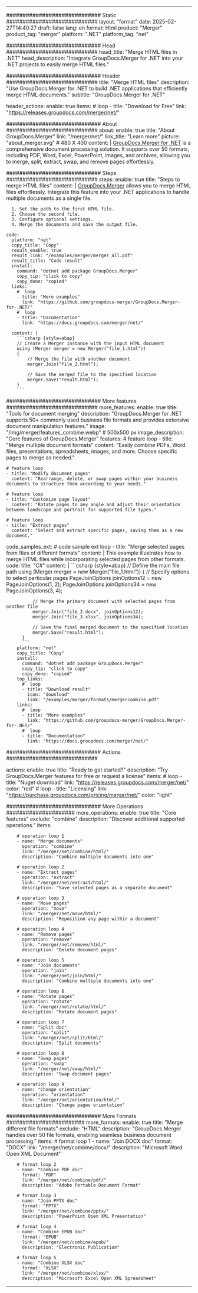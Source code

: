 
---
############################# Static ############################
layout: "format"
date:  2025-02-27T14:40:27
draft: false
lang: en
format: Html
product: "Merger"
product_tag: "merger"
platform: ".NET"
platform_tag: "net"

############################# Head ############################
head_title: "Merge HTML files in .NET"
head_description: "Integrate GroupDocs.Merger for .NET into your .NET projects to easily merge HTML files."

############################# Header ############################
title: "Merge HTML files" 
description: "Use GroupDocs.Merger for .NET to build .NET applications that efficiently merge HTML documents."
subtitle: "GroupDocs.Merger for .NET" 

header_actions:
  enable: true
  items:
    #  loop
    - title: "Download for Free"
      link: "https://releases.groupdocs.com/merger/net/"
      
############################# About ############################
about:
    enable: true
    title: "About GroupDocs.Merger"
    link: "/merger/net/"
    link_title: "Learn more"
    picture: "about_merger.svg" # 480 X 400
    content: |
       [GroupDocs.Merger for .NET](/merger/net/) is a comprehensive document processing solution. It supports over 50 formats, including PDF, Word, Excel, PowerPoint, images, and archives, allowing you to merge, split, extract, swap, and remove pages effortlessly.

############################# Steps ############################
steps:
    enable: true
    title: "Steps to merge HTML files"
    content: |
      [GroupDocs.Merger](/merger/net/) allows you to merge HTML files effortlessly. Integrate this feature into your .NET applications to handle multiple documents as a single file.
      
      1. Set the path to the first HTML file.
      2. Choose the second file.
      3. Configure optional settings.
      4. Merge the documents and save the output file.
   
    code:
      platform: "net"
      copy_title: "Copy"
      result_enable: true
      result_link: "/examples/merger/merger_all.pdf"
      result_title: "Code result"
      install:
        command: "dotnet add package GroupDocs.Merger"
        copy_tip: "click to copy"
        copy_done: "copied"
      links:
        #  loop
        - title: "More examples"
          link: "https://github.com/groupdocs-merger/GroupDocs.Merger-for-.NET/"
        #  loop
        - title: "Documentation"
          link: "https://docs.groupdocs.com/merger/net/"
          
      content: |
        ```csharp {style=abap}
        // Create a Merger instance with the input HTML document
        using (Merger merger = new Merger("file_1.html"))
        {
            // Merge the file with another document
            merger.Join("file_2.html");

            // Save the merged file to the specified location
            merger.Save("result.html");
        }
        ```            

############################# More features ############################
more_features:
  enable: true
  title: "Tools for document merging"
  description: "GroupDocs.Merger for .NET supports 50+ commonly used business file formats and provides extensive document manipulation features."
  image: "/img/merger/features_combine.webp" # 500x500 px
  image_description: "Core features of GroupDocs.Merger"
  features:
    # feature loop
    - title: "Merge multiple document formats"
      content: "Easily combine PDFs, Word files, presentations, spreadsheets, images, and more. Choose specific pages to merge as needed."

    # feature loop
    - title: "Modify document pages"
      content: "Rearrange, delete, or swap pages within your business documents to structure them according to your needs."

    # feature loop
    - title: "Customize page layout"
      content: "Rotate pages to any angle and adjust their orientation between landscape and portrait for supported file types."

    # feature loop
    - title: "Extract pages"
      content: "Select and extract specific pages, saving them as a new document."
      
  code_samples_ext:
    # code sample ext loop
    - title: "Merge selected pages from files of different formats"
      content: |
        This example illustrates how to merge HTML files while incorporating selected pages from other formats.
      code:
        title: "C#"
        content: |
          ```csharp {style=abap}
          // Define the main file path
          using (Merger merger = new Merger("file_1.html"))
          {
              // Specify options to select particular pages
              PageJoinOptions joinOptions12 = new PageJoinOptions(1, 2);
              PageJoinOptions joinOptions34 = new PageJoinOptions(3, 4);
          
              // Merge the primary document with selected pages from another file
              merger.Join("file_2.docx", joinOptions12);
              merger.Join("file_3.xlsx", joinOptions34);

              // Save the final merged document to the specified location
              merger.Save("result.html");
          }
          ```
        platform: "net"
        copy_title: "Copy"
        install:
          command: "dotnet add package GroupDocs.Merger"
          copy_tip: "click to copy"
          copy_done: "copied"
        top_links:
          #  loop
          - title: "Download result"
            icon: "download"
            link: "/examples/merger/formats/mergercombine.pdf"
        links:
          #  loop
          - title: "More examples"
            link: "https://github.com/groupdocs-merger/GroupDocs.Merger-for-.NET/"
          #  loop
          - title: "Documentation"
            link: "https://docs.groupdocs.com/merger/net/"
            

            


############################# Actions ############################

actions:
  enable: true
  title: "Ready to get started?"
  description: "Try GroupDocs.Merger features for free or request a license"
  items:
    #  loop
    - title: "Nuget download"
      link: "https://releases.groupdocs.com/merger/net/"
      color: "red"
        #  loop
    - title: "Licensing"
      link: "https://purchase.groupdocs.com/pricing/merger/net/"
      color: "light"


############################# More Operations #####################
more_operations:
    enable: true
    title: "Core features"
    exclude: "combine"
    description: "Discover additional supported operations."
    items: 
          
        # operation loop 1
        - name: "Merge documents"
          operation: "combine"
          link: "/merger/net/combine/html/"
          description: "Combine multiple documents into one"

        # operation loop 2
        - name: "Extract pages"
          operation: "extract"
          link: "/merger/net/extract/html/"
          description: "Save selected pages as a separate document"

        # operation loop 3
        - name: "Move pages"
          operation: "move"
          link: "/merger/net/move/html/"
          description: "Reposition any page within a document"

        # operation loop 4
        - name: "Remove pages"
          operation: "remove"
          link: "/merger/net/remove/html/"
          description: "Delete document pages"

        # operation loop 5
        - name: "Join documents"
          operation: "join"
          link: "/merger/net/join/html/"
          description: "Combine multiple documents into one"

        # operation loop 6
        - name: "Rotate pages"
          operation: "rotate"
          link: "/merger/net/rotate/html/"
          description: "Rotate document pages"

        # operation loop 7
        - name: "Split doc"
          operation: "split"
          link: "/merger/net/split/html/"
          description: "Split documents"

        # operation loop 8
        - name: "Swap pages"
          operation: "swap"
          link: "/merger/net/swap/html/"
          description: "Swap document pages"

        # operation loop 9
        - name: "Change orientation"
          operation: "orientation"
          link: "/merger/net/orientation/html/"
          description: "Change pages orientation"
          
        
          
############################# More Formats ########################
more_formats:
    enable: true
    title: "Merge different file formats"
    exclude: "HTML"
    description: "GroupDocs.Merger handles over 50 file formats, enabling seamless business document processing."
    items: 
        # format loop 1
        - name: "Join DOCX doc"
          format: "DOCX"
          link: "/merger/net/combine/docx/"
          description: "Microsoft Word Open XML Document"
          
        # format loop 2
        - name: "Combine PDF doc"
          format: "PDF"
          link: "/merger/net/combine/pdf/"
          description: "Adobe Portable Document Format"
          
        # format loop 3
        - name: "Join PPTX doc"
          format: "PPTX"
          link: "/merger/net/combine/pptx/"
          description: "PowerPoint Open XML Presentation"

        # format loop 4
        - name: "Combine EPUB doc"
          format: "EPUB"
          link: "/merger/net/combine/epub/"
          description: "Electronic Publication"
          
        # format loop 5
        - name: "Combine XLSX doc"
          format: "XLSX"
          link: "/merger/net/combine/xlsx/"
          description: "Microsoft Excel Open XML Spreadsheet"
  

---